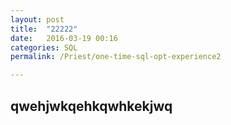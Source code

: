 ```yaml
---
layout: post
title:  "22222"
date:   2016-03-19 00:16
categories: SQL
permalink: /Priest/one-time-sql-opt-experience2

---
```



<h2>qwehjwkqehkqwhkekjwq</h2>
